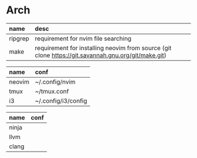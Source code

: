 # Arch

name | desc
:--- | :---
ripgrep | requirement for nvim file searching
make | requirement for installing neovim from source (git clone https://git.savannah.gnu.org/git/make.git)


name | conf
:--- | :---
neovim | ~/.config/nvim
tmux | ~/tmux.conf
i3 | ~/.config/i3/config

name | conf
:--- | :---
ninja |
llvm |
clang |
